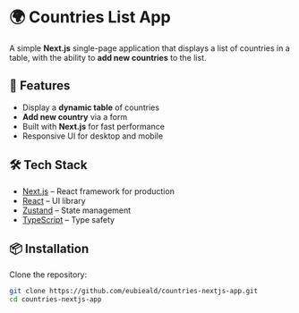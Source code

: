 # 🌍 Countries List App

A simple **Next.js** single-page application that displays a list of countries in a table, with the ability to **add new countries** to the list.

## 🚀 Features
- Display a **dynamic table** of countries
- **Add new country** via a form
- Built with **Next.js** for fast performance
- Responsive UI for desktop and mobile

## 🛠️ Tech Stack
- [Next.js](https://nextjs.org/) – React framework for production
- [React](https://reactjs.org/) – UI library
- [Zustand](https://github.com/pmndrs/zustand) – State management
- [TypeScript](https://www.typescriptlang.org/) – Type safety

## 📦 Installation

Clone the repository:
```bash
git clone https://github.com/eubieald/countries-nextjs-app.git
cd countries-nextjs-app
